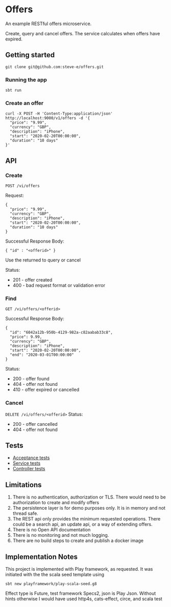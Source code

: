 # Offers
An example RESTful offers microservice.

Create, query and cancel offers. 
The service calculates when offers have expired.

## Getting started
`git clone git@github.com:steve-e/offers.git`

### Running the app
`sbt run`

### Create an offer
```
curl -X POST -H 'Content-Type:application/json'  http://localhost:9000/v1/offers -d '{
  "price": "9.99",
  "currency": "GBP",
  "description": "iPhone",
  "start": "2020-02-20T00:00:00",
  "duration": "10 days"
}'
```

## API

### Create
`POST /vi/offers`

Request:

```
{
  "price": "9.99",
  "currency": "GBP",
  "description": "iPhone",
  "start": "2020-02-20T00:00:00",
  "duration": "10 days"
}
```

Successful Response Body: 

`{ "id" : "<offerid>" }`

Use the returned <offerid> to query or cancel

Status:
* 201 - offer created
* 400 - bad request format or validation error

### Find
`GET /vi/offers/<offerid>`

Successful Response Body: 
```
{
  "id": "6042a12b-950b-4129-982a-c82aabab33c8",
  "price": 9.99,
  "currency": "GBP",
  "description": "iPhone",
  "start": "2020-02-20T00:00:00",
  "end": "2020-03-01T00:00:00"
}
```

Status:
* 200 - offer found
* 404 - offer not found
* 410 - offer expired or cancelled

### Cancel
`DELETE /vi/offers/<offerid>`
Status:
* 200 - offer cancelled
* 404 - offer not found

## Tests
* [Acceptance tests](test/acceptance/OfferAcceptanceSpec.scala)
* [Service tests](test/com/github/stevee/offers/service/OfferServiceSpec.scala)
* [Controller tests](test/com/github/stevee/offers/controller/OfferControllerSpec.scala)

## Limitations
1. There is no authentication, authorization or TLS. 
There would need to be authorization to create and modify offers
2. The persistence layer is for demo purposes only. 
It is in memory and not thread safe.
3. The REST api only provides the minimum requested operations. 
There could be a search api, an update api, or a way of extending offers.
4. There is no Open API documentation
5. There is no monitoring and not much logging. 
6. There are no build steps to create and publish a docker image


## Implementation Notes
This project is implemented with Play framework, as requested.
It was initiated with the the scala seed template using

`sbt new playframework/play-scala-seed.g8`

Effect type is Future, test framework Specs2, json is Play Json.
Without hints otherwise I would have used http4s, cats-effect, circe, and scala test
